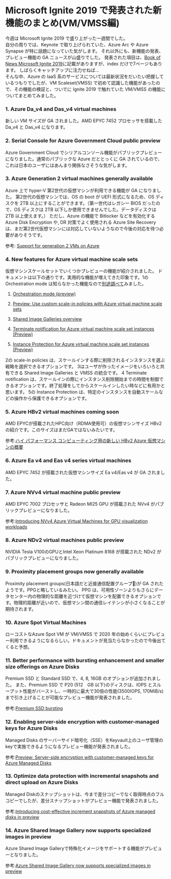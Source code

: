 # Microsoft Ignite 2019 で発表された新機能のまとめ(VM/VMSS編)


今週は Microsoft Ignite 2019 で盛り上がった一週間でした。<br>
自分の周りでは、Keynote で取り上げられていた、Azure Arc や Azure Synapse が特に話題になっていた気がします。
それ以外にも、新機能の発表、プレビュー機能の GA ニュースが山盛りでした。
発表された項目は、[Book of News Microsoft Ignite 2019](https://news.microsoft.com/wp-content/uploads/prod/sites/563/2019/11/Ignite-2019-Book-of-News.pdf)に記載がありますが、index だけで7ページもあります。
しばらくキャッチアップに注力せねば...<br>
そんな中、Azure の IaaS 系のサービスについては最新状況をだいたい把握しているつもりでしたが、VM Scaleset(VMSS) で初めて認識した機能があったので、その機能の検証と、ついでに Ignite 2019 で触れていた VM/VMSS の機能についてまとめてみました。

### 1. Azure Da_v4 and Das_v4 virtual machines 
新しい VM サイズが GA されました。AMD EPYC 7452 プロセッサを搭載した Da_v4 と Das_v4 になります。

### 2. Serial Console for Azure Government Cloud public preview
Azure Government Cloud でシリアルコンソール機能がパブリックプレビューになりました。通常のパブリックな Azure だととっくに GA されているので、これは日本のユーザにはあんまり関係なさそうな気がします。

### 3. Azure Generation 2 virtual machines generally available
Azure 上で hyper-V 第2世代の仮想マシンが利用できる機能が GA になりました。
第2世代の仮想マシンでは、OS の boot が UEFI 形式になるため、OS ディスクを 2TB 以上にすることができます。（第一世代はレガシー BIOS だったので、OS ディスクは 2TB 以下しか使用できませんでした。データディスクは 2TB 以上使えます。）
ただし、Azure の機能で Bitlocker などを有効化する Azure Disk Encryption や, DR 対策でよく使用される Azure Site Recovery は、まだ第2世代仮想マシンには対応していないようなので今後の対応を待つ必要がありそうです。

参考:
[Support for generation 2 VMs on Azure](https://docs.microsoft.com/en-us/azure/virtual-machines/windows/generation-2)

### 4. New features for Azure virtual machine scale sets
仮想マシンスケールセットでいくつかプレビューの機能が紹介されました。
ドキュメントは以下の通りです。実用的な機能が増えてきた印象です。1の Orchestration mode は知らなかった機能なので[別途調べて](../../../..//2019/11/06/20191106_vmss_orchestrationmode/)みました。

1. [Orchestration mode (preview)](https://docs.microsoft.com/en-us/azure/virtual-machine-scale-sets/orchestration-modes)

2. [Preview: Use custom scale-in policies with Azure virtual machine scale sets](https://docs.microsoft.com/en-us/azure/virtual-machine-scale-sets/virtual-machine-scale-sets-scale-in-policy)

3. [Shared Image Galleries overview](https://docs.microsoft.com/en-us/azure/virtual-machine-scale-sets/shared-image-galleries)

4. [Terminate notification for Azure virtual machine scale set instances (Preview)](https://docs.microsoft.com/en-us/azure/virtual-machine-scale-sets/virtual-machine-scale-sets-terminate-notification)

5. [Instance Protection for Azure virtual machine scale set instances (Preview)](https://docs.microsoft.com/en-us/azure/virtual-machine-scale-sets/virtual-machine-scale-sets-instance-protection)

2の scale-in policies は、スケールインする際に削除されるインスタンスを選ぶ戦略を選択できるオプションです。
3はユーザが作ったイメージをいろいろと共有できる Shared Image Galleries と VMSS の統合です。
4 Terminate notification は、スケールインの際にインスタンス削除開始までの時間を制御できるオプションです。終了処理をしてからスケールインしたい時などに有用かと思います。
5の Instance Protection は、特定のインスタンスを自動スケールなどの操作から保護できるオプションです。<br>

### 5. Azure HBv2 virtual machines coming soon
AMD EPYCが搭載されたHPC向け（RDMA使用可）の仮想マシンサイズ HBv2 の紹介です。このサイズはまだGAではないみたいです。

参考:[ハイ パフォーマンス コンピューティング用の新しい HBv2 Azure 仮想マシンの概要](https://azure.microsoft.com/ja-jp/blog/introducing-the-new-hbv2-azure-virtual-machines-for-high-performance-computing/)

###  6. Azure Ea v4 and Eas v4 series virtual machines
AMD EPYC 7452 が搭載された仮想マシンサイズ Ea v4/Eas v4 が GA されました。

###  7. Azure NVv4 virtual machine public preview
AMD EPYC 7002 プロセッサと Radeon MI25 GPU が搭載された NVv4 がパブリックプレビューになりました。

参考:[Introducing NVv4 Azure Virtual Machines for GPU visualization workloads](https://azure.microsoft.com/en-us/blog/introducing-nvv4-azure-virtual-machines-for-gpu-visualization-workloads/)

### 8. Azure NDv2 virtual machines public preview
NVIDIA Tesla V100のGPUとIntel Xeon Platinum 8168 が搭載された NDv2 がパブリックプレビューになりました。

### 9. Proximity placement groups now generally available
Proximity placement groups(日本語だと近接通信配置グループ)が GA されたようです。PPGと略しているみたい。
PPG は、可用性ゾーンよりもさらにデータセンター内の物理的な距離を近づけて仮想マシンを配置できるオプションです。物理的距離が近いので、仮想マシン間の通信レイテンシが小さくなることが期待されます。

### 10. Azure Spot Virtual Machines
ローコストなAzure Spot VM が VM/VMSS で 2020 年の始めくらいにプレビュー利用できるようになるらしい。ドキュメントが見当たらなかったので今後出てくると予想。

### 11. Better performance with bursting enhancement and smaller size offerings on Azure Disks
Premium SSD と Standard SSD で、4, 8, 16GB のオプションが追加されました。
また、Premium SSD で P20 (512　GB 以下)のディスクは、IOPS とスループット性能がバーストし、一時的に最大で30倍の性能(3500IOPS, 170MiB/s)まで引き上げることが可能なプレビュー機能が発表されました。

参考:[Premium SSD bursting](https://docs.microsoft.com/en-us/azure/virtual-machines/linux/disk-bursting)

### 12. Enabling server-side encryption with customer-managed keys for Azure Disks
Managed Disks のサーバーサイド暗号化（SSE）をKeyvault上のユーザ管理のkeyで実施できるようになるプレビュー機能が発表されました。

参考:[Preview: Server-side encryption with customer-managed keys for Azure Managed Disks](https://azure.microsoft.com/ja-jp/blog/preview-server-side-encryption-with-customer-managed-keys-for-azure-managed-disks/)


### 13. Optimize data protection with incremental snapshots and direct upload on Azure Disks
Managed Diskのスナップショットは、今まで差分コピーでなく取得時点のフルコピーでしたが、差分スナップショットがプレビュー機能で発表されました。

参考:[Introducing cost-effective increment snapshots of Azure managed disks in preview](https://azure.microsoft.com/en-us/blog/introducing-cost-effective-increment-snapshots-of-azure-managed-disks-in-preview/)

### 14. Azure Shared Image Gallery now supports specialized images in preview
Azure Shared Image Galleryで特殊化イメージをサポートする機能がプレビューとなりました。

参考:[Azure Shared Image Gallery now supports specialized images in preview](https://azure.microsoft.com/ja-jp/updates/shared-image-gallery-specialized-preview/)